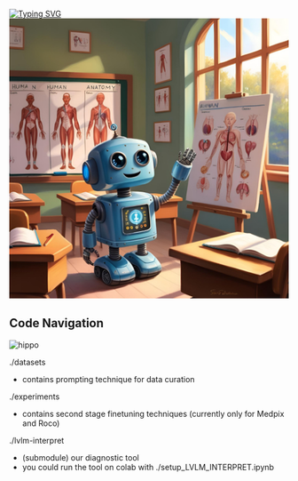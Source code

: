 [![Typing SVG](https://readme-typing-svg.demolab.com/?lines=LightWeight+Radiological+VLM)](https://git.io/typing-svg)
![title](./assets/mascot.png)
## Code Navigation
![hippo](https://media3.giphy.com/media/aUovxH8Vf9qDu/giphy.gif)


./datasets
  * contains prompting technique for data curation

./experiments
  * contains second stage finetuning techniques (currently only for Medpix and Roco)

./lvlm-interpret
  * (submodule) our diagnostic tool
  * you could run the tool on colab with ./setup_LVLM_INTERPRET.ipynb
